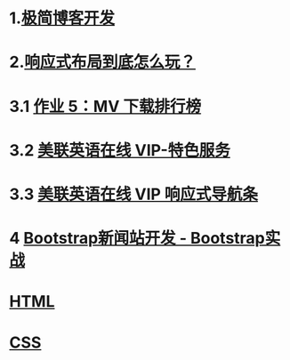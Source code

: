 # 1.[极简博客开发](https://411426414.github.io/web/1)

# 2.[响应式布局到底怎么玩？](https://411426414.github.io/web/2)

# 3.1 [作业 5：MV 下载排行榜](https://411426414.github.io/web/3/%E4%BD%9C%E4%B8%9A5%EF%BC%9AMV%E4%B8%8B%E8%BD%BD%E6%8E%92%E8%A1%8C%E6%A6%9C/)

# 3.2 [美联英语在线 VIP-特色服务](https://411426414.github.io/web/3/%E7%BE%8E%E8%81%94%E8%8B%B1%E8%AF%AD%E5%9C%A8%E7%BA%BFVIP-%E7%89%B9%E8%89%B2%E6%9C%8D%E5%8A%A1/)

# 3.3 [美联英语在线 VIP 响应式导航条](https://411426414.github.io/web/3/%E7%BE%8E%E8%81%94%E8%8B%B1%E8%AF%AD%E5%9C%A8%E7%BA%BFVIP%E5%93%8D%E5%BA%94%E5%BC%8F%E5%AF%BC%E8%88%AA%E6%9D%A1/)

# 4 [Bootstrap新闻站开发 - Bootstrap实战](https://411426414.github.io/web/4)

# [HTML](https://411426414.github.io/web/HTML.jpg)

# [CSS](https://411426414.github.io/web/CSS.svg)
